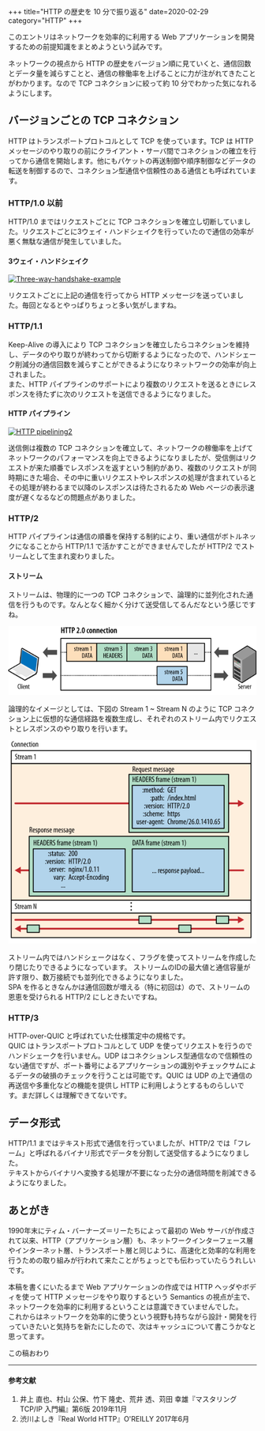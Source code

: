 +++
title="HTTP の歴史を 10 分で振り返る"
date=2020-02-29
category="HTTP"
+++

このエントリはネットワークを効率的に利用する Web アプリケーションを開発するための前提知識をまとめようという試みです。

ネットワークの視点から HTTP の歴史をバージョン順に見ていくと、通信回数とデータ量を減らすことと、通信の稼働率を上げることに力が注がれてきたことがわかります。なので TCP コネクションに絞って約 10 分でわかった気になれるようにします。


## バージョンごとの TCP コネクション

HTTP はトランスポートプロトコルとして TCP を使っています。TCP は HTTP メッセージのやり取りの前にクライアント・サーバ間でコネクションの確立を行ってから通信を開始します。他にもパケットの再送制御や順序制御などデータの転送を制御するので、コネクション型通信や信頼性のある通信とも呼ばれています。

### HTTP/1.0 以前

HTTP/1.0 まではリクエストごとに TCP コネクションを確立し切断していました。リクエストごとに3ウェイ・ハンドシェイクを行っていたので通信の効率が悪く無駄な通信が発生していました。

#### 3ウェイ・ハンドシェイク

<a title="Guojunzheng / CC BY-SA (https://creativecommons.org/licenses/by-sa/3.0)" href="https://commons.wikimedia.org/wiki/File:Three-way-handshake-example.gif"><img width="512" alt="Three-way-handshake-example" src="https://upload.wikimedia.org/wikipedia/commons/thumb/f/f0/Three-way-handshake-example.gif/512px-Three-way-handshake-example.gif"></a>

リクエストごとに上記の通信を行ってから HTTP メッセージを送っていました。毎回となるとやっぱりちょっと多い気がしますね。

### HTTP/1.1

Keep-Alive の導入により TCP コネクションを確立したらコネクションを維持し、データのやり取りが終わってから切断するようになったので、ハンドシェーク削減分の通信回数を減らすことができるようになりネットワークの効率が向上されました。  
また、HTTP パイプラインのサポートにより複数のリクエストを送るときにレスポンスを待たずに次のリクエストを送信できるようになりました。

#### HTTP パイプライン

<a title="Mwhitlock / Public domain" href="https://commons.wikimedia.org/wiki/File:HTTP_pipelining2.svg"><img width="512" alt="HTTP pipelining2" src="https://upload.wikimedia.org/wikipedia/commons/thumb/1/19/HTTP_pipelining2.svg/512px-HTTP_pipelining2.svg.png"></a>

送信側は複数の TCP コネクションを確立して、ネットワークの稼働率を上げてネットワークのパフォーマンスを向上できるようになりましたが、受信側はリクエストが来た順番でレスポンスを返すという制約があり、複数のリクエストが同時期にきた場合、その中に重いリクエストやレスポンスの処理が含まれているとその処理が終わるまで以降のレスポンスは待たされるため Web ページの表示速度が遅くなるなどの問題点がありました。

### HTTP/2

HTTP パイプラインは通信の順番を保持する制約により、重い通信がボトルネックになることから HTTP/1.1 で活かすことができませんでしたが HTTP/2 でストリームとして生まれ変わりました。

#### ストリーム

ストリームは、物理的に一つの TCP コネクションで、論理的に並列化された通信を行うものです。なんとなく細かく分けて送受信してるんだなという感じですね。

![Figure 12-3. HTTP/2 request and response multiplexing within a shared connection](https://raw.githubusercontent.com/niikunihiro/niikunihiro.github.io/assets/HTTP2_request_response_multiplexing_within_shared_connection.svg?sanitize=true "Figure 12-3. HTTP/2 request and response multiplexing within a shared connection")


論理的なイメージとしては、下図の Stream 1 ~ Stream N のように TCP コネクション上に仮想的な通信経路を複数生成し、それぞれのストリーム内でリクエストとレスポンスのやり取りを行います。

![Figure 12-2. HTTP/2 streams, messages, and frames](https://raw.githubusercontent.com/niikunihiro/niikunihiro.github.io/assets/HTTP2_streams_messages_frames.svg?sanitize=true "Figure 12-2. HTTP/2 streams, messages, and frames")

ストリーム内ではハンドシェークはなく、フラグを使ってストリームを作成したり閉じたりできるようになっています。
ストリームのIDの最大値と通信容量が許す限り、数万接続でも並列化できるようになりました。  
SPA を作るときなんかは通信回数が増える（特に初回は）ので、ストリームの恩恵を受けられる HTTP/2 にしときたいですね。

### HTTP/3

HTTP-over-QUIC と呼ばれていた仕様策定中の規格です。  
QUIC はトランスポートプロトコルとして UDP を使ってリクエストを行うのでハンドシェークを行いません。UDP はコネクションレス型通信なので信頼性のない通信ですが、ポート番号によるアプリケーションの識別やチェックサムによるデータの破損のチェックを行うことは可能です。QUIC は UDP の上で通信の再送信や多重化などの機能を提供し HTTP に利用しようとするものらしいです。まだ詳しくは理解できてないです。


## データ形式

HTTP/1.1 まではテキスト形式で通信を行っていましたが、HTTP/2 では「フレーム」と呼ばれるバイナリ形式でデータを分割して送受信するようになりました。  
テキストからバイナリへ変換する処理が不要になった分の通信時間を削減できるようになりました。


## あとがき

1990年末にティム・バーナーズ＝リーたちによって最初の Web サーバが作成されて以来、HTTP（アプリケーション層）も、ネットワークインターフェース層やインターネット層、トランスポート層と同じように、高速化と効率的な利用を行うための取り組みが行われて来たことがちょっとでも伝わっていたらうれしいです。

本稿を書くにいたるまで Web アプリケーションの作成では HTTP ヘッダやボディを使って HTTP メッセージをやり取りするという Semantics の視点が主で、ネットワークを効率的に利用するということは意識できていませんでした。  
これからはネットワークを効率的に使うという視野も持ちながら設計・開発を行っていきたいと気持ちを新たにしたので、次はキャッシュについて書こうかなと思ってます。

この稿おわり

---

#### 参考文献

1. 井上 直也、村山 公保、竹下 隆史、荒井 透、苅田 幸雄『マスタリングTCP/IP 入門編』第6版 2019年11月
2. 渋川よしき『Real World HTTP』O'REILLY 2017年6月
